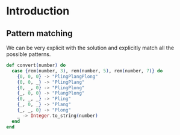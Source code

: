 # Introduction

## Pattern matching

We can be very explicit with the solution and explicitly match all the possible patterns. 

```elixir
def convert(number) do
  case {rem(number, 3), rem(number, 5), rem(number, 7)} do
    {0, 0, 0} -> "PlingPlangPlong"
    {0, 0, _} -> "PlingPlang"
    {0, _, 0} -> "PlingPlong"
    {_, 0, 0} -> "PlangPlong"
    {0, _, _} -> "Pling"
    {_, 0, _} -> "Plang"
    {_, _, 0} -> "Plong"
    _ -> Integer.to_string(number)
  end
end
```